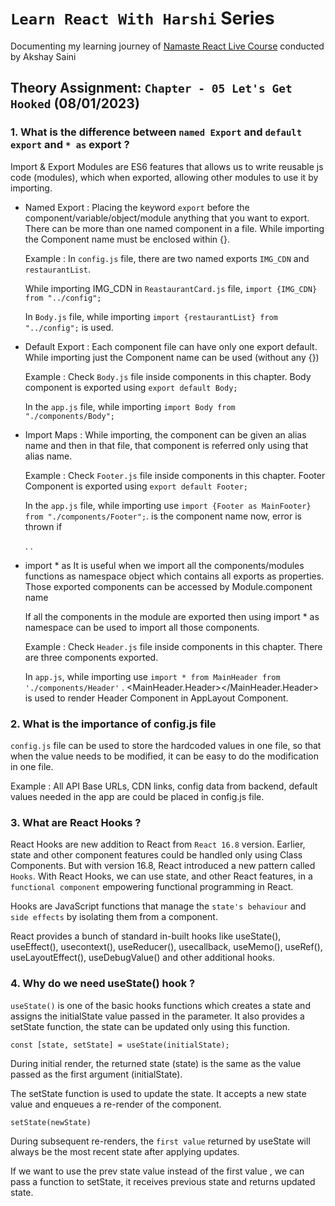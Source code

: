 
# `Learn React With Harshi` Series 
   Documenting my learning journey of [Namaste React Live Course](https://learn.namastedev.com/) conducted by Akshay Saini

## Theory Assignment: `Chapter - 05 Let's Get Hooked` (08/01/2023)

###  1. What is the difference between `named Export` and  `default export` and `* as` export ?

Import & Export Modules are ES6 features that allows us to write reusable js code (modules), which when exported, allowing other modules to use it by importing. 

   - Named Export :
     Placing the keyword `export` before the component/variable/object/module anything that you want to export. There can be more than one named component in a file. While importing the Component name must be enclosed within {}. 

     Example : In `config.js` file, there are two named exports `IMG_CDN` and `restaurantList`. 
     
     While importing IMG_CDN in `ReastaurantCard.js` file, `import {IMG_CDN} from "../config";`

     In `Body.js` file, while importing `import {restaurantList} from "../config";` is used.


   - Default Export : 
     Each component file can have only one export default. While importing just the Component name can be used (without any {}) 

     Example : Check `Body.js` file inside components in this chapter. Body component is exported using `export default Body;`

     In the `app.js` file, while importing `import Body from "./components/Body";`


   - Import Maps :
     While importing, the component can be given an alias name and then in that file, that component is referred only using that alias name.
      
      Example : Check `Footer.js` file inside components in this chapter. Footer Component is exported using `export default Footer;`

      In the `app.js` file, while importing use `import {Footer as MainFooter} from "./components/Footer";`. <MainFooter> </MainFooter> is the component name now, error is thrown if <Footer></Footer>
      .
      .
      <MainFooter> </MainFooter>
      
   - import * as 
     It is useful when we import all the components/modules functions as namespace object which contains all exports as properties. Those exported components can be accessed by Module.component name 


     If all the components in the module are exported then using import * as namespace can be used to import all those components. 

     Example : Check `Header.js` file inside components in this chapter. There are three components exported. 
     
     In `app.js`, while importing use `import * from MainHeader from './components/Header'` . <MainHeader.Header></MainHeader.Header> is used to render Header Component in AppLayout Component.


### 2. What is the importance of config.js file
`config.js` file can be used to store the hardcoded values in one file, so that when the value needs to be modified, it can be easy to do the modification in one file. 

Example : All API Base URLs, CDN links, config data from backend, default values needed in the app are could be placed in config.js file.

### 3. What are React Hooks ?
React Hooks are new addition to React from `React 16.8` version. Earlier, state and other component features could be handled only using Class Components. But with version 16.8, React introduced a new pattern called `Hooks`. With React Hooks, we can use state, and other React features, in a `functional component` empowering functional programming in React.

Hooks are JavaScript functions that manage the `state's behaviour` and `side effects` by isolating them from a component.
  
React provides a bunch of standard in-built hooks like useState(), useEffect(), usecontext(), useReducer(), usecallback, useMemo(), useRef(), useLayoutEffect(), useDebugValue() and other additional hooks.

### 4. Why do we need useState() hook ?

  `useState()` is one of the basic hooks functions which creates a state and assigns the initialState value passed in the parameter. It also provides a setState function, the state can be updated only using this function. 

  `const [state, setState] = useState(initialState);` 

  During initial render, the returned state (state) is the same as the value passed as the first argument (initialState).

  The setState function is used to update the state. It accepts a new state value and enqueues a re-render of the component. 

  `setState(newState)`

  During subsequent re-renders, the  `first value` returned by useState will always be the most recent state after applying updates.

  If we want to use the prev state value instead of the first value , we can pass a function to setState, it receives previous state and returns updated state.

  
  








